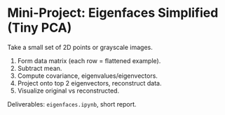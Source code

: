 # Mini-Project: Eigenfaces Simplified (Tiny PCA)

Take a small set of 2D points or grayscale images.
1. Form data matrix (each row = flattened example).
2. Subtract mean.
3. Compute covariance, eigenvalues/eigenvectors.
4. Project onto top 2 eigenvectors, reconstruct data.
5. Visualize original vs reconstructed.

Deliverables: `eigenfaces.ipynb`, short report.
